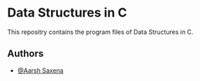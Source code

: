 
# Data Structures in C

This repositry contains the program files of Data Structures in C. 


## Authors

- [@Aarsh Saxena](https://www.github.com/octokatherine)

